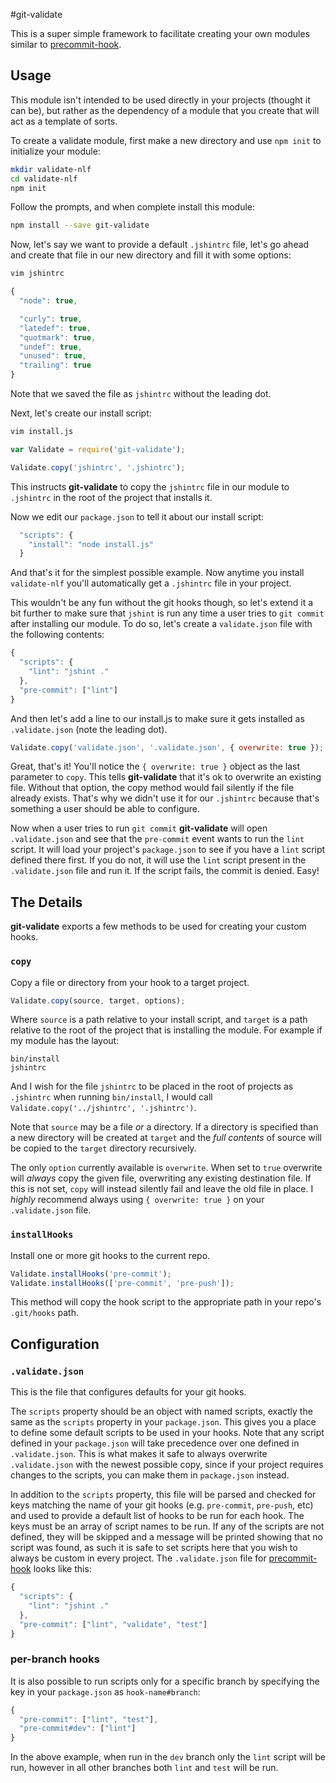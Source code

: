 #git-validate

This is a super simple framework to facilitate creating your own modules similar to [precommit-hook](https://github.com/nlf/precommit-hook).

## Usage

This module isn't intended to be used directly in your projects (thought it can be), but rather as the dependency of a module that you create that will act as a template of sorts.

To create a validate module, first make a new directory and use `npm init` to initialize your module:

```bash
mkdir validate-nlf
cd validate-nlf
npm init
```

Follow the prompts, and when complete install this module:

```bash
npm install --save git-validate
```

Now, let's say we want to provide a default `.jshintrc` file, let's go ahead and create that file in our new directory and fill it with some options:

```bash
vim jshintrc
```

```javascript
{
  "node": true,

  "curly": true,
  "latedef": true,
  "quotmark": true,
  "undef": true,
  "unused": true,
  "trailing": true
}
```

Note that we saved the file as `jshintrc` without the leading dot.

Next, let's create our install script:

```bash
vim install.js
```

```javascript
var Validate = require('git-validate');

Validate.copy('jshintrc', '.jshintrc');
```

This instructs **git-validate** to copy the `jshintrc` file in our module to `.jshintrc` in the root of the project that installs it.

Now we edit our `package.json` to tell it about our install script:

```javascript
  "scripts": {
    "install": "node install.js"
  }
```

And that's it for the simplest possible example. Now anytime you install `validate-nlf` you'll automatically get a `.jshintrc` file in your project.

This wouldn't be any fun without the git hooks though, so let's extend it a bit further to make sure that `jshint` is run any time a user tries to `git commit` after installing our module. To do so, let's create a `validate.json` file with the following contents:

```javascript
{
  "scripts": {
    "lint": "jshint ."
  },
  "pre-commit": ["lint"]
}
```

And then let's add a line to our install.js to make sure it gets installed as `.validate.json` (note the leading dot).

```javascript
Validate.copy('validate.json', '.validate.json', { overwrite: true });
```

Great, that's it! You'll notice the `{ overwrite: true }` object as the last parameter to `copy`. This tells **git-validate** that it's ok to overwrite an existing file. Without that option, the copy method would fail silently if the file already exists. That's why we didn't use it for our `.jshintrc` because that's something a user should be able to configure.

Now when a user tries to run `git commit` **git-validate** will open `.validate.json` and see that the `pre-commit` event wants to run the `lint` script. It will load your project's `package.json` to see if you have a `lint` script defined there first. If you do not, it will use the `lint` script present in the `.validate.json` file and run it. If the script fails, the commit is denied. Easy!


## The Details

**git-validate** exports a few methods to be used for creating your custom hooks.

### `copy`

Copy a file or directory from your hook to a target project.

```javascript
Validate.copy(source, target, options);
```

Where `source` is a path relative to your install script, and `target` is a path relative to the root of the project that is installing the module. For example if my module has the layout:

```
bin/install
jshintrc
```

And I wish for the file `jshintrc` to be placed in the root of projects as `.jshintrc` when running `bin/install`, I would call `Validate.copy('../jshintrc', '.jshintrc')`.

Note that `source` may be a file *or* a directory. If a directory is specified than a new directory will be created at `target` and the *full contents* of source will be copied to the `target` directory recursively.

The only `option` currently available is `overwrite`. When set to `true` overwrite will *always* copy the given file, overwriting any existing destination file. If this is not set, `copy` will instead silently fail and leave the old file in place. I *highly* recommend always using `{ overwrite: true }` on your `.validate.json` file.


### `installHooks`

Install one or more git hooks to the current repo.

```javascript
Validate.installHooks('pre-commit');
Validate.installHooks(['pre-commit', 'pre-push']);
```

This method will copy the hook script to the appropriate path in your repo's `.git/hooks` path.


## Configuration

### `.validate.json`

This is the file that configures defaults for your git hooks.

The `scripts` property should be an object with named scripts, exactly the same as the `scripts` property in your `package.json`. This gives you a place to define some default scripts to be used in your hooks. Note that any script defined in your `package.json` will take precedence over one defined in `.validate.json`. This is what makes it safe to always overwrite `.validate.json` with the newest possible copy, since if your project requires changes to the scripts, you can make them in `package.json` instead.

In addition to the `scripts` property, this file will be parsed and checked for keys matching the name of your git hooks (e.g. `pre-commit`, `pre-push`, etc) and used to provide a default list of hooks to be run for each hook. The keys must be an array of script names to be run. If any of the scripts are not defined, they will be skipped and a message will be printed showing that no script was found, as such it is safe to set scripts here that you wish to always be custom in every project. The `.validate.json` file for [precommit-hook](https://github.com/nlf/precommit-hook) looks like this:


```javascript
{
  "scripts": {
    "lint": "jshint ."
  },
  "pre-commit": ["lint", "validate", "test"]
}
```

### per-branch hooks

It is also possible to run scripts only for a specific branch by specifying the key in your `package.json` as `hook-name#branch`:

```javascript
{
  "pre-commit": ["lint", "test"],
  "pre-commit#dev": ["lint"]
}
```

In the above example, when run in the `dev` branch only the `lint` script will be run, however in all other branches both `lint` and `test` will be run.
